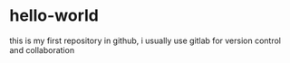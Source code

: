 # hello-world
this is my first repository in github, i usually use gitlab for version control and collaboration
